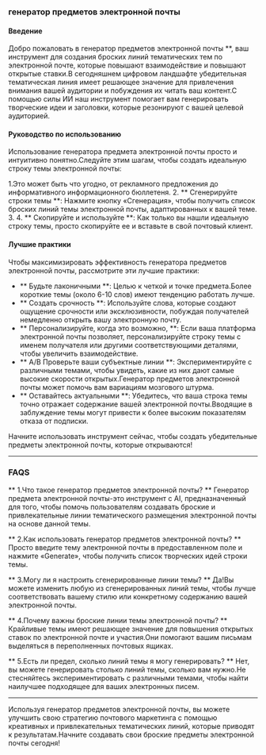 ### генератор предметов электронной почты

#### Введение
Добро пожаловать в генератор предметов электронной почты **, ваш инструмент для создания броских линий тематических тем по электронной почте, которые повышают взаимодействие и повышают открытые ставки.В сегодняшнем цифровом ландшафте убедительная тематическая линия имеет решающее значение для привлечения внимания вашей аудитории и побуждения их читать ваш контент.С помощью силы ИИ наш инструмент помогает вам генерировать творческие идеи и заголовки, которые резонируют с вашей целевой аудиторией.

#### Руководство по использованию
Использование генератора предмета электронной почты просто и интуитивно понятно.Следуйте этим шагам, чтобы создать идеальную строку темы электронной почты:

1.Это может быть что угодно, от рекламного предложения до информативного информационного бюллетеня.
2. ** Сгенерируйте строки темы **: Нажмите кнопку «Сгенерация», чтобы получить список броских линий темы электронной почты, адаптированных к вашей теме.
3.
4. ** Скопируйте и используйте **: Как только вы нашли идеальную строку темы, просто скопируйте ее и вставьте в свой почтовый клиент.

#### Лучшие практики
Чтобы максимизировать эффективность генератора предметов электронной почты, рассмотрите эти лучшие практики:

- ** Будьте лаконичными **: Целью к четкой и точке предмета.Более короткие темы (около 6-10 слов) имеют тенденцию работать лучше.
- ** Создать срочность **: Используйте слова, которые создают ощущение срочности или эксклюзивности, побуждая получателей немедленно открыть вашу электронную почту.
- ** Персонализируйте, когда это возможно, **: Если ваша платформа электронной почты позволяет, персонализируйте строку темы с именем получателя или другими соответствующими деталями, чтобы увеличить взаимодействие.
- ** A/B Проверьте ваши субъектные линии **: Экспериментируйте с различными темами, чтобы увидеть, какие из них дают самые высокие скорости открытых.Генератор предметов электронной почты может помочь вам вариациям мозгового штурма.
- ** Оставайтесь актуальными **: Убедитесь, что ваша строка темы точно отражает содержание вашей электронной почты.Вводящие в заблуждение темы могут привести к более высоким показателям отказа от подписки.

Начните использовать инструмент сейчас, чтобы создать убедительные предметы электронной почты, которые открываются!

---

### FAQS

** 1.Что такое генератор предметов электронной почты? **
Генератор предмета электронной почты-это инструмент с AI, предназначенный для того, чтобы помочь пользователям создавать броские и привлекательные линии тематического размещения электронной почты на основе данной темы.

** 2.Как использовать генератор предметов электронной почты? **
Просто введите тему электронной почты в предоставленном поле и нажмите «Generate», чтобы получить список творческих идей строки темы.

** 3.Могу ли я настроить сгенерированные линии темы? **
Да!Вы можете изменить любую из сгенерированных линий темы, чтобы лучше соответствовать вашему стилю или конкретному содержанию вашей электронной почты.

** 4.Почему важны броские линии темы электронной почты? **
Крайливые темы имеют решающее значение для повышения открытых ставок по электронной почте и участия.Они помогают вашим письмам выделяться в переполненных почтовых ящиках.

** 5.Есть ли предел, сколько линий темы я могу генерировать? **
Нет, вы можете генерировать столько линий темы, сколько вам нужно.Не стесняйтесь экспериментировать с различными темами, чтобы найти наилучшее подходящее для ваших электронных писем.

---

Используя генератор предметов электронной почты, вы можете улучшить свою стратегию почтового маркетинга с помощью креативных и привлекательных тематических линий, которые приводят к результатам.Начните создавать свои броские предметы электронной почты сегодня!
